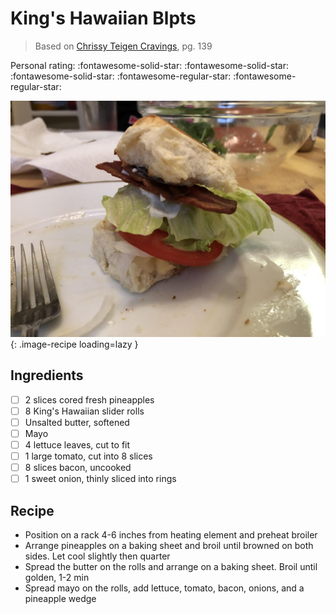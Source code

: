 # King's Hawaiian Blpts

> Based on [Chrissy Teigen Cravings], pg. 139

<!-- {cts} rating=3; (User can specify rating on scale of 1-5) -->

Personal rating: :fontawesome-solid-star: :fontawesome-solid-star: :fontawesome-solid-star: :fontawesome-regular-star: :fontawesome-regular-star:

<!-- {cte} -->

<!-- {cts} name_image=kings_hawaiian_blpts.jpeg; (User can specify image name) -->

![kings_hawaiian_blpts.jpeg](./kings_hawaiian_blpts.jpeg){: .image-recipe loading=lazy }

<!-- {cte} -->

## Ingredients

- [ ] 2 slices cored fresh pineapples
- [ ] 8 King's Hawaiian slider rolls
- [ ] Unsalted butter, softened
- [ ] Mayo
- [ ] 4 lettuce leaves, cut to fit
- [ ] 1 large tomato, cut into 8 slices
- [ ] 8 slices bacon, uncooked
- [ ] 1 sweet onion, thinly sliced into rings

## Recipe

- Position on a rack 4-6 inches from heating element and preheat broiler
- Arrange pineapples on a baking sheet and broil until browned on both sides. Let cool slightly then quarter
- Spread the butter on the rolls and arrange on a baking sheet. Broil until golden, 1-2 min
- Spread mayo on the rolls, add lettuce, tomato, bacon, onions, and a pineapple wedge

[chrissy teigen cravings]: https://www.penguinrandomhouse.com/books/252973/cravings-by-chrissy-teigen-with-adeena-sussman/
